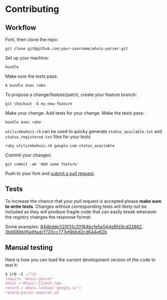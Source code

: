 # Contributing

## Workflow

Fork, then clone the repo:

~~~shell
git clone git@github.com:your-username/whois-parser.git
~~~

Set up your machine:

~~~shell
bundle
~~~

Make sure the tests pass:

~~~shell
$ bundle exec rake
~~~

To propose a change/feature/patch, create your feature branch:

~~~shell
git checkout -b my-new-feature
~~~

Make your change. Add tests for your change. Make the tests pass:

~~~shell
bundle exec rake
~~~

`utils/mkwhois.rb` can be used to quicky generate `status_available.txt` and `status_registered.txt` files for your tests

~~~shell
ruby utils/mkwhois.rb google.com status_available
~~~

Commit your changes:

~~~shell
git commit -am 'Add some feature'
~~~

Push to your fork and [submit a pull request](https://github.com/weppos/whois-parser/compare/).


## Tests

To increase the chance that your pull request is accepted please **make sure to write tests**. Changes without corresponding tests will likely not be included as they will produce fragile code that can easily break whenever the registry changes the response format.

Some examples: [84dbdde320f31c20184bcfe5e544e8fd3cd32862](https://github.com/weppos/whois/commit/84dbdde320f31c20184bcfe5e544e8fd3cd32862), [3b6688b95e6fadcf720cc777ef4bbd2cd644e62b](https://github.com/weppos/whois/commit/3b6688b95e6fadcf720cc777ef4bbd2cd644e62b)

## Manual testing

Here is how you can load the current development version of the code to test it:

```ruby
$ irb -I ./lib
require 'whois-parser'
whois = Whois::Client.new
record = whois.lookup('google.ie')
record.parser.expires_on
```